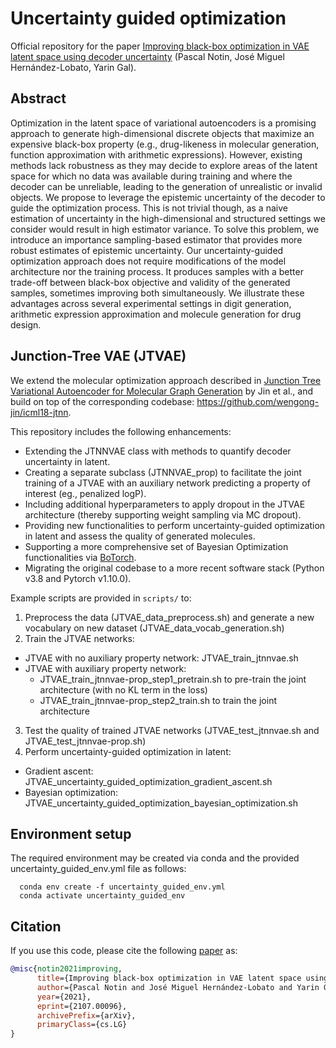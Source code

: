 # Uncertainty guided optimization
Official repository for the paper [Improving black-box optimization in VAE latent space using decoder uncertainty](https://arxiv.org/abs/2107.00096)
(Pascal Notin, José Miguel Hernández-Lobato, Yarin Gal).

## Abstract
Optimization in the latent space of variational autoencoders is a promising approach to generate high-dimensional discrete objects that maximize an expensive black-box property (e.g., drug-likeness in molecular generation, function approximation with arithmetic expressions). However, existing methods lack robustness as they may decide to explore areas of the latent space for which no data was available during training and where the decoder can be unreliable, leading to the generation of unrealistic or invalid objects. We propose to leverage the epistemic uncertainty of the decoder to guide the optimization process. This is not trivial though, as a naive estimation of uncertainty in the high-dimensional and structured settings we consider would result in high estimator variance. To solve this problem, we introduce an importance sampling-based estimator that provides more robust estimates of epistemic uncertainty. Our uncertainty-guided optimization approach does not require modifications of the model architecture nor the training process. It produces samples with a better trade-off between black-box objective and validity of the generated samples, sometimes improving both simultaneously. We illustrate these advantages across several experimental settings in digit generation, arithmetic expression approximation and molecule generation for drug design.

## Junction-Tree VAE (JTVAE)
We extend the molecular optimization approach described in [Junction Tree Variational Autoencoder for Molecular Graph Generation](https://arxiv.org/abs/1802.04364) by Jin et al., and build on top of the corresponding codebase: https://github.com/wengong-jin/icml18-jtnn.

This repository includes the following enhancements:
- Extending the JTNNVAE class with methods to quantify decoder uncertainty in latent.
- Creating a separate subclass (JTNNVAE_prop) to facilitate the joint training of a JTVAE with an auxiliary network predicting a property of interest (eg., penalized logP).
- Including additional hyperparameters to apply dropout in the JTVAE architecture (thereby supporting weight sampling via MC dropout).
- Providing new functionalities to perform uncertainty-guided optimization in latent and assess the quality of generated molecules.
- Supporting a more comprehensive set of Bayesian Optimization functionalities via [BoTorch](https://botorch.org/).
- Migrating the original codebase to a more recent software stack (Python v3.8 and Pytorch v1.10.0).

Example scripts are provided in `scripts/` to:
1. Preprocess the data (JTVAE_data_preprocess.sh) and generate a new vocabulary on new dataset (JTVAE_data_vocab_generation.sh)
2. Train the JTVAE networks:
- JTVAE with no auxiliary property network: JTVAE_train_jtnnvae.sh
- JTVAE with auxiliary property network: 
    - JTVAE_train_jtnnvae-prop_step1_pretrain.sh to pre-train the joint architecture (with no KL term in the loss)
    - JTVAE_train_jtnnvae-prop_step2_train.sh to train the joint architecture
3. Test the quality of trained JTVAE networks (JTVAE_test_jtnnvae.sh and JTVAE_test_jtnnvae-prop.sh)
4. Perform uncertainty-guided optimization in latent:
- Gradient ascent: JTVAE_uncertainty_guided_optimization_gradient_ascent.sh
- Bayesian optimization: JTVAE_uncertainty_guided_optimization_bayesian_optimization.sh

## Environment setup
The required environment may be created via conda and the provided uncertainty_guided_env.yml file as follows:
```
  conda env create -f uncertainty_guided_env.yml
  conda activate uncertainty_guided_env
```

## Citation
If you use this code, please cite the following [paper](https://arxiv.org/abs/2107.00096) as:
```bibtex
@misc{notin2021improving,
      title={Improving black-box optimization in VAE latent space using decoder uncertainty}, 
      author={Pascal Notin and José Miguel Hernández-Lobato and Yarin Gal},
      year={2021},
      eprint={2107.00096},
      archivePrefix={arXiv},
      primaryClass={cs.LG}
}
```